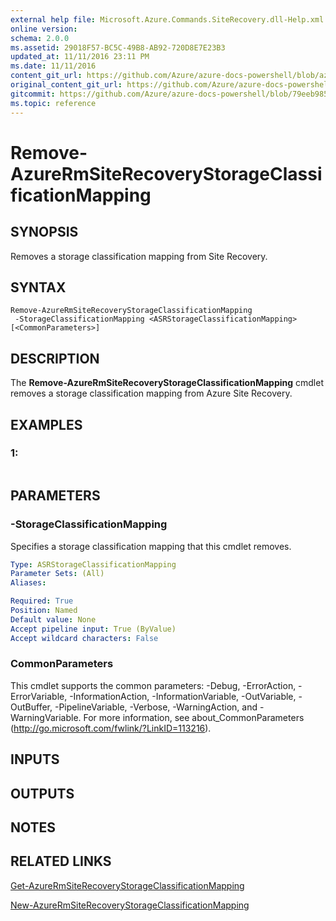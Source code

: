 ```yaml
---
external help file: Microsoft.Azure.Commands.SiteRecovery.dll-Help.xml
online version:
schema: 2.0.0
ms.assetid: 29018F57-BC5C-49B8-AB92-720D8E7E23B3
updated_at: 11/11/2016 23:11 PM
ms.date: 11/11/2016
content_git_url: https://github.com/Azure/azure-docs-powershell/blob/azurestack/azureps-cmdlets-docs/ResourceManager/AzureRM.SiteRecovery/v2.1.0/Remove-AzureRmSiteRecoveryStorageClassificationMapping.md
original_content_git_url: https://github.com/Azure/azure-docs-powershell/blob/azurestack/azureps-cmdlets-docs/ResourceManager/AzureRM.SiteRecovery/v2.1.0/Remove-AzureRmSiteRecoveryStorageClassificationMapping.md
gitcommit: https://github.com/Azure/azure-docs-powershell/blob/79eeb985ea480979357fb4695832a0c3d29a48bf
ms.topic: reference
---
```


# Remove-AzureRmSiteRecoveryStorageClassificationMapping

## SYNOPSIS
Removes a storage classification mapping from Site Recovery.

## SYNTAX

```
Remove-AzureRmSiteRecoveryStorageClassificationMapping
 -StorageClassificationMapping <ASRStorageClassificationMapping> [<CommonParameters>]
```

## DESCRIPTION
The **Remove-AzureRmSiteRecoveryStorageClassificationMapping** cmdlet removes a storage classification mapping from Azure Site Recovery.

## EXAMPLES

### 1:
```

```

## PARAMETERS

### -StorageClassificationMapping
Specifies a storage classification mapping that this cmdlet removes.

```yaml
Type: ASRStorageClassificationMapping
Parameter Sets: (All)
Aliases: 

Required: True
Position: Named
Default value: None
Accept pipeline input: True (ByValue)
Accept wildcard characters: False
```

### CommonParameters
This cmdlet supports the common parameters: -Debug, -ErrorAction, -ErrorVariable, -InformationAction, -InformationVariable, -OutVariable, -OutBuffer, -PipelineVariable, -Verbose, -WarningAction, and -WarningVariable. For more information, see about_CommonParameters (http://go.microsoft.com/fwlink/?LinkID=113216).

## INPUTS

## OUTPUTS

## NOTES

## RELATED LINKS

[Get-AzureRmSiteRecoveryStorageClassificationMapping](./Get-AzureRmSiteRecoveryStorageClassificationMapping.md)

[New-AzureRmSiteRecoveryStorageClassificationMapping](./New-AzureRmSiteRecoveryStorageClassificationMapping.md)


